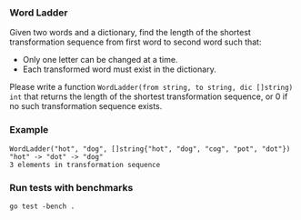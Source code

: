 ### Word Ladder

Given two words and a dictionary, find the length of the shortest transformation sequence from first word to second word such that:

 - Only one letter can be changed at a time.
 - Each transformed word must exist in the dictionary.
 
Please write a function `WordLadder(from string, to string, dic []string) int` that returns the length of the shortest transformation sequence, or 0 if no such transformation sequence exists.

### Example

```
WordLadder("hot", "dog", []string{"hot", "dog", "cog", "pot", "dot"})
"hot" -> "dot" -> "dog"
3 elements in transformation sequence
```

### Run tests with benchmarks

```
go test -bench .
```
